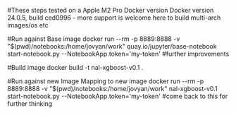 #These steps tested on a Apple M2 Pro Docker version Docker version 24.0.5, build ced0996 - more support is welcome here to build multi-arch images/os etc

#Run against  Base image 
docker run --rm -p 8889:8888 -v "$(pwd)/notebooks:/home/jovyan/work" quay.io/jupyter/base-notebook start-notebook.py --NotebookApp.token='my-token' #further improvements

#Build image
docker build -t nal-xgboost-v0.1 .


#Run against new Image
Mapping to new image
docker run --rm -p 8889:8888 -v "$(pwd)/notebooks:/home/jovyan/work" nal-xgboost-v0.1 start-notebook.py --NotebookApp.token='my-token' #come back to this for further thinking

